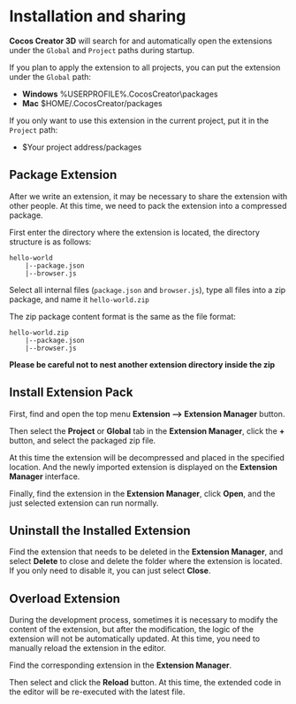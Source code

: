 # Installation and sharing

**Cocos Creator 3D** will search for and automatically open the extensions under the `Global` and `Project` paths during startup.

If you plan to apply the extension to all projects, you can put the extension under the `Global` path:

- **Windows** %USERPROFILE%\.CocosCreator\packages
- **Mac** $HOME/.CocosCreator/packages

If you only want to use this extension in the current project, put it in the `Project` path:

- $Your project address/packages

## Package Extension

After we write an extension, it may be necessary to share the extension with other people. At this time, we need to pack the extension into a compressed package.

First enter the directory where the extension is located, the directory structure is as follows:

```
hello-world
    |--package.json
    |--browser.js
```

Select all internal files (`package.json` and `browser.js`), type all files into a zip package, and name it `hello-world.zip`

The zip package content format is the same as the file format:

```
hello-world.zip
    |--package.json
    |--browser.js
```

**Please be careful not to nest another extension directory inside the zip**


## Install Extension Pack

First, find and open the top menu **Extension --> Extension Manager** button.

Then select the **Project** or **Global** tab in the **Extension Manager**, click the **+** button, and select the packaged zip file.

At this time the extension will be decompressed and placed in the specified location. And the newly imported extension is displayed on the **Extension Manager** interface.

Finally, find the extension in the **Extension Manager**, click **Open**, and the just selected extension can run normally.

## Uninstall the Installed Extension

Find the extension that needs to be deleted in the **Extension Manager**, and select **Delete** to close and delete the folder where the extension is located. If you only need to disable it, you can just select **Close**.

## Overload Extension

During the development process, sometimes it is necessary to modify the content of the extension, but after the modification, the logic of the extension will not be automatically updated. At this time, you need to manually reload the extension in the editor.

Find the corresponding extension in the **Extension Manager**.

Then select and click the **Reload** button. At this time, the extended code in the editor will be re-executed with the latest file.